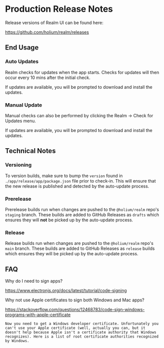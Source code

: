 # Production Release Notes

Release versions of Realm UI can be found here:

https://github.com/holium/realm/releases

## End Usage

### Auto Updates

Realm checks for updates when the app starts. Checks for updates will then occur every 10 mins after the initial check.

If updates are available, you will be prompted to download and install the updates.

### Manual Update

Manual checks can also be performed by clicking the Realm -> Check for Updates menu.

If updates are available, you will be prompted to download and install the updates.

## Technical Notes

### Versioning

To version builds, make sure to bump the `version` found in `./app/release/app/package.json` file prior to check-in. This will ensure that the new release is published and detected by the auto-update process.

### Prerelease

Prerelease builds run when changes are pushed to the `@holium/realm` repo's `staging` branch. These builds are added to GitHub Releases as `drafts` which ensures they will **not** be picked up by the auto-update process.

### Release

Release builds run when changes are pushed to the `@holium/realm` repo's `main` branch. These builds are added to GitHub Releases as `release` builds which ensures they will be picked up by the auto-update process.

## FAQ

Why do I need to sign apps?

https://www.electronjs.org/docs/latest/tutorial/code-signing

Why not use Apple certificates to sign both Windows and Mac apps?

https://stackoverflow.com/questions/12468783/code-sign-windows-programs-with-apple-certificate

```
Now you need to get a Windows developer certificate. Unfortunately you can't use your Apple certificate (well, actually you can, but it doesn't help because Apple isn't a certificate authority that Windows recognizes). Here is a list of root certificate authorities recognized by Windows.
```
